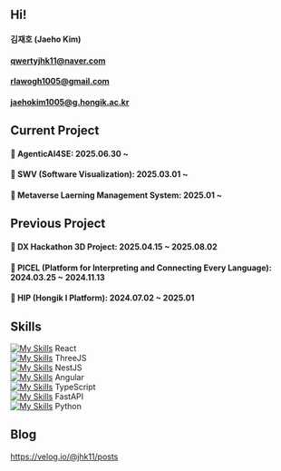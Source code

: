 ## Hi!
#### 김재호 (Jaeho Kim)
#### qwertyjhk11@naver.com
#### rlawogh1005@gmail.com
#### jaehokim1005@g.hongik.ac.kr


## Current Project
#### 🔭 AgenticAI4SE: 2025.06.30 ~
#### 🔭 SWV (Software Visualization): 2025.03.01 ~   
#### 🔭 Metaverse Laerning Management System: 2025.01 ~   

## Previous Project
#### 🔭 DX Hackathon 3D Project: 2025.04.15 ~ 2025.08.02
#### 🔭 PICEL (Platform for Interpreting and Connecting Every Language): 2024.03.25 ~ 2024.11.13  
#### 🔭 HIP (Hongik I Platform): 2024.07.02 ~ 2025.01


## Skills
[![My Skills](https://skillicons.dev/icons?i=react)]() React <br>
[![My Skills](https://skillicons.dev/icons?i=threejs)]() ThreeJS <br>
[![My Skills](https://skillicons.dev/icons?i=nestjs)]() NestJS <br>
[![My Skills](https://skillicons.dev/icons?i=angular)]() Angular <br>
[![My Skills](https://skillicons.dev/icons?i=typescript)]() TypeScript <br>
[![My Skills](https://skillicons.dev/icons?i=fastapi)]() FastAPI <br>
[![My Skills](https://skillicons.dev/icons?i=python)]() Python <br>

## Blog
https://velog.io/@jhk11/posts
<!--
**rlawogh1005/rlawogh1005** is a ✨ _special_ ✨ repository because its `README.md` (this file) appears on your GitHub profile.

Here are some ideas to get you started:

- 🔭 I’m currently working on ...
- 🌱 I’m currently learning ...
- 👯 I’m looking to collaborate on ...
- 🤔 I’m looking for help with ...
- 💬 Ask me about ...
- 📫 How to reach me: ...
- 😄 Pronouns: ...
- ⚡ Fun fact: ...
-->

